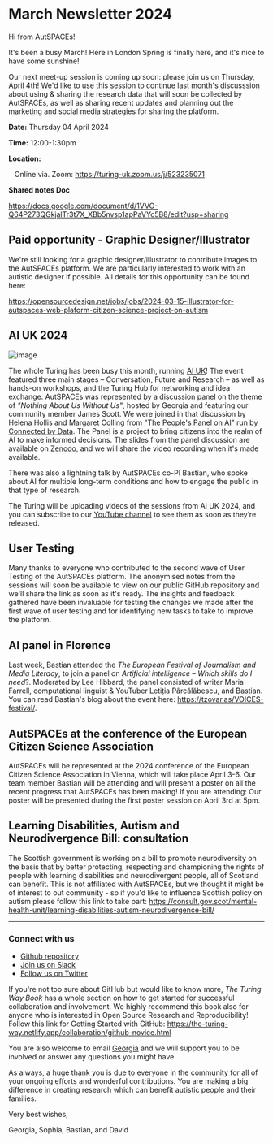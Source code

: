 March Newsletter 2024
=======================

Hi from AutSPACEs! 

It's been a busy March! Here in London Spring is finally here, and it's nice to have some sunshine! 

Our next meet-up session is coming up soon: please join us on Thursday, April 4th! We'd like to use this session to continue last month's discusssion about using & sharing the research data that will soon be collected by AutSPACEs, as well as sharing recent updates and planning out the marketing and social media strategies for sharing the platform. 

**Date:** Thursday 04 April 2024

**Time:** 12:00-1:30pm

**Location:**     

   Online via. Zoom: https://turing-uk.zoom.us/j/523235071
   
 **Shared notes Doc**
 
 https://docs.google.com/document/d/1VVO-Q64P273QGkjalTr3t7X_XBb5nvsp1apPaVYc5B8/edit?usp=sharing
     

## Paid opportunity - Graphic Designer/Illustrator

We're still looking for a graphic designer/illustrator to contribute images to the AutSPACEs platform. We are particularly interested to work with an autistic designer if possible. All details for this opportunity can be found here: 

https://opensourcedesign.net/jobs/jobs/2024-03-15-illustrator-for-autspaces-web-plaform-citizen-science-project-on-autism


## AI UK 2024

![image](https://hackmd.io/_uploads/B1751h9Aa.png)

The whole Turing has been busy this month, running [AI UK](https://ai-uk.turing.ac.uk/programme/)! The event featured three main stages – Conversation, Future and Research – as well as hands-on workshops, and the Turing Hub for networking and idea exchange. AutSPACEs was represented by a discussion panel on the theme of _"Nothing About Us Without Us"_, hosted by Georgia and featuring our community member James Scott. We were joined in that discussion by Helena Hollis and Margaret Colling from "[The People's Panel on AI](https://connectedbydata.org/projects/2023-peoples-panel-on-ai)" run by [Connected by Data](https://connectedbydata.org/). The Panel is a project to bring citizens into the realm of AI to make informed decisions. The slides from the panel discussion are available on [Zenodo](https://zenodo.org/records/10817152), and we will share the video recording when it's made available. 

There was also a lightning talk by AutSPACEs co-PI Bastian, who spoke about AI for multiple long-term conditions and how to engage the public in that type of research. 

The Turing will be uploading videos of the sessions from AI UK 2024, and you can subscribe to our [YouTube channel](https://www.youtube.com/@AI_UK) to see them as soon as they’re released.

## User Testing

Many thanks to everyone who contributed to the second wave of User Testing of the AutSPACEs platform. The anonymised notes from the sessions will soon be available to view on our public GitHub repository and we'll share the link as soon as it's ready. The insights and feedback gathered have been invaluable for testing the changes we made after the first wave of user testing and for identifying new tasks to take to improve the platform. 

## AI panel in Florence

Last week, Bastian attended the _The European Festival of Journalism and Media Literacy_, to join a panel on _Artificial intelligence – Which skills do I need_?. Moderated by Lee Hibbard, the panel consisted of writer Maria Farrell, computational linguist & YouTuber Letiția Pârcălăbescu, and Bastian. You can read Bastian's blog about the event here: https://tzovar.as/VOICES-festival/. 

## AutSPACEs at the conference of the European Citizen Science Association

AutSPACEs will be represented at the 2024 conference of the European Citizen Science Association in Vienna, which will take place April 3-6. Our team member Bastian will be attending and will present a poster on all the recent progress that AutSPACEs has been making! If you are attending: Our poster will be presented during the first poster session on April 3rd at 5pm.

## Learning Disabilities, Autism and Neurodivergence Bill: consultation

The Scottish government is working on a bill to promote neurodiversity on the basis that by better protecting, respecting and championing the rights of people with learning disabilities and neurodivergent people, all of Scotland can benefit. This is not affiliated with AutSPACEs, but we thought it might be of interest to out community - so if you'd like to influence Scottish policy on autism please follow this link to take part: https://consult.gov.scot/mental-health-unit/learning-disabilities-autism-neurodivergence-bill/ 
 
-------------------------------------------

### Connect with us

*   [Github repository](https://github.com/alan-turing-institute/AutSPACEs)
*   [Join us on Slack](https://slackin.openhumans.org/)
*   [Follow us on Twitter](https://twitter.com/AutSpaces)

If you're not too sure about GitHub but would like to know more, _The Turing Way Book_ has a whole section on how to get started for successful collaboration and involvement. We highly recommend this book also for anyone who is interested in Open Source Research and Reproducibility! Follow this link for Getting Started with GitHub: https://the-turing-way.netlify.app/collaboration/github-novice.html

You are also welcome to email [Georgia](mailto:gaitkenhead@turing.ac.uk) and we will support you to be involved or answer any questions you might have.

As always, a huge thank you is due to everyone in the community for all of your ongoing efforts and wonderful contributions. You are making a big difference in creating research which can benefit autistic people and their families.

Very best wishes,

Georgia, Sophia, Bastian, and David
